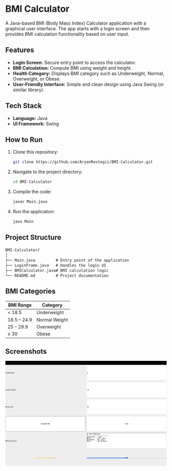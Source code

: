 # BMI Calculator

A Java-based BMI (Body Mass Index) Calculator application with a graphical user interface. The app starts with a login screen and then provides BMI calculation functionality based on user input.

## Features
- **Login Screen:** Secure entry point to access the calculator.
- **BMI Calculation:** Compute BMI using weight and height.
- **Health Category:** Displays BMI category such as Underweight, Normal, Overweight, or Obese.
- **User-Friendly Interface:** Simple and clean design using Java Swing (or similar library).

## Tech Stack
- **Language:** Java
- **UI Framework:** Swing

## How to Run
1. Clone this repository:
   ```bash
   git clone https://github.com/AryanRastogii/BMI-Calculator.git
   ```
2. Navigate to the project directory:
   ```bash
   cd BMI-Calculator
   ```
3. Compile the code:
   ```bash
   javac Main.java
   ```
4. Run the application:
   ```bash
   java Main
   ```

## Project Structure
```
BMI-Calculator/
│
├── Main.java         # Entry point of the application
├── LoginFrame.java   # Handles the login UI
├── BMICalculator.java# BMI calculation logic
└── README.md         # Project documentation
```

## BMI Categories
| BMI Range       | Category        |
|-----------------|-----------------|
| < 18.5          | Underweight     |
| 18.5 – 24.9     | Normal Weight   |
| 25 – 29.9       | Overweight      |
| ≥ 30            | Obese           |

## Screenshots
![App Screenshot](UI.png)